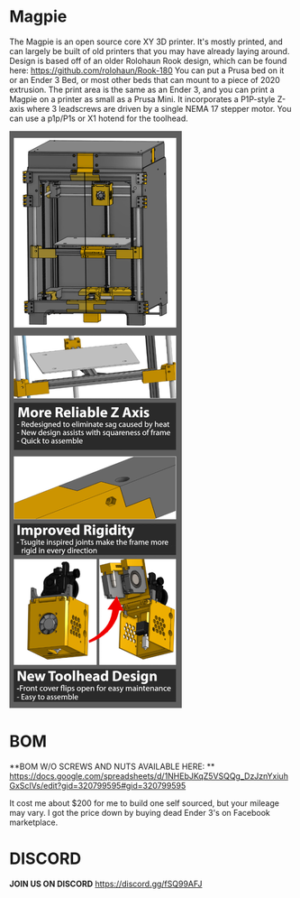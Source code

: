 # Magpie
The Magpie is an open source core XY 3D printer. It's mostly printed, and can largely be built of old printers that you may have already laying around.
Design is based off of an older Rolohaun Rook design, which can be found here: https://github.com/rolohaun/Rook-180
You can put a Prusa bed on it or an Ender 3 Bed, or most other beds that can mount to a piece of 2020 extrusion.
The print area is the same as an Ender 3, and you can print a Magpie on a printer as small as a Prusa Mini.
It incorporates a P1P-style Z-axis where 3 leadscrews are driven by a single NEMA 17 stepper motor. 
You can use a p1p/P1s or X1 hotend for the toolhead. 

![Photo of the magpie 3D printer](images/magpie.png "Magpie Printer")


# BOM
**BOM W/O SCREWS AND NUTS AVAILABLE HERE: **
https://docs.google.com/spreadsheets/d/1NHEbJKqZ5VSQQg_DzJznYxiuhGxScIVs/edit?gid=320799595#gid=320799595

It cost me about $200 for me to build one self sourced, but your mileage may vary. I got the price down by buying dead Ender 3's on Facebook marketplace. 






# DISCORD
**JOIN US ON DISCORD**
https://discord.gg/fSQ99AFJ
